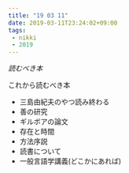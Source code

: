 ```yaml
---
title: "19 03 11"
date: 2019-03-11T23:24:02+09:00
tags:
 - nikki
 - 2019
---
```


*読むべき本*

これから読むべき本

 -  三島由紀夫のやつ読み終わる
 -  善の研究
 -  ギルボアの論文
 -  存在と時間
 -  方法序説
 -  読書について
 -  一般言語学講義(どこかにあれば)


